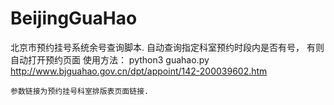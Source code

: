# BeijingGuaHao

北京市预约挂号系统余号查询脚本. 
自动查询指定科室预约时段内是否有号， 有则自动打开预约页面
使用方法：
    python3 guahao.py http://www.bjguahao.gov.cn/dpt/appoint/142-200039602.htm 
    
    参数链接为预约挂号科室排版表页面链接.
